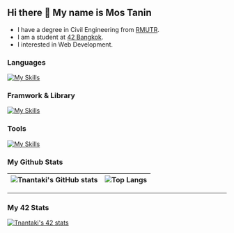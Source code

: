 ## Hi there 👋 My name is Mos Tanin

- I have a degree in Civil Engineering from [RMUTR](https://www.rmutr.ac.th/).
- I am a student at [42 Bangkok](https://www.42bangkok.com/).
- I interested in Web Development.

### Languages

[![My Skills](https://skillicons.dev/icons?i=bash,c,cpp,go,html,css,js,ts,sqlite&perline=10)](https://skillicons.dev)

### Framwork & Library

[![My Skills](https://skillicons.dev/icons?i=bootstrap,react&perline=10)](https://skillicons.dev)

### Tools

[![My Skills](https://skillicons.dev/icons?i=vim,git,docker,figma,nodejs,redis&perline=10)](https://skillicons.dev)

<!--
**Tnantaki/Tnantaki** is a ✨ _special_ ✨ repository because its `README.md` (this file) appears on your GitHub profile.

Here are some ideas to get you started:

- 🔭 I’m currently working on ...
- 🌱 I’m currently learning ...
- 👯 I’m looking to collaborate on ...
- 🤔 I’m looking for help with ...
- 💬 Ask me about ...
- 📫 How to reach me: ...
- 😄 Pronouns: ...
- ⚡ Fun fact: ...
-->

### My Github Stats

| ![Tnantaki's GitHub stats](https://github-readme-stats.vercel.app/api?username=tnantaki&show_icons=true&hide=issues&theme=slateorange) | ![Top Langs](https://github-readme-stats.vercel.app/api/top-langs/?username=tnantaki&layout=compact&theme=slateorange) |
|:-:|:-:|

---

### My 42 Stats

[![Tnantaki's 42 stats](https://badge.mediaplus.ma/darkgray/tnantaki)](https://github.com/oakoudad/badge42)
